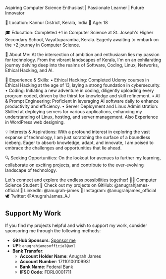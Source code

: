 Aspiring Computer Science Enthusiast | Passionate Learner | Future Innovator

📍 Location: Kannur District, Kerala, India
👦 Age: 18

🎓 Education: Completed +1 in Computer Science at St. Joseph's Higher Secondary School, Vayattuparamba, Kerala. Eagerly awaiting to embark on the +2 journey in Computer Science.

🌟 About Me:
At the intersection of ambition and enthusiasm lies my passion for technology. From the vibrant landscapes of Kerala, I'm on an exhilarating journey delving deep into the realms of Software, Coding, Linux, Networks, Ethical Hacking, and AI.

🚀 Experience & Skills:
• Ethical Hacking: Completed Udemy courses in Ethical Hacking at the age of 13, laying a strong foundation in cybersecurity.
• Coding: Initiating a new adventure in coding, diligently uploading every program coded, driven by the thirst for knowledge and skill refinement.
• AI & Prompt Engineering: Proficient in leveraging AI software daily to enhance productivity and efficiency.
• Server Deployment and Linux Administration: Skilled at deploying servers for various applications, enhancing my understanding of Linux, hosting, and server management. Also Experience in WordPress web designing.

💡 Interests & Aspirations:
With a profound interest in exploring the vast expanse of technology, I am just scratching the surface of a boundless iceberg. Eager to absorb knowledge, adapt, and innovate, I am poised to embrace the challenges and opportunities that lie ahead.

🔍 Seeking Opportunities:
On the lookout for avenues to further my learning, collaborate on exciting projects, and contribute to the ever-evolving landscape of technology.

Let's connect and explore the endless possibilities together!
👨‍💻 Computer Science Student
🚀 Check out my projects on GitHub: @anugrahjames-official
🔗 LinkedIn: @anugrah-james
📸 Instagram: @anugrahjames_official
🕊️ Twitter: @AnugrahJames_AJ

## Support My Work

If you find my projects helpful and wish to support my work, consider sponsoring me through the following methods:

- **GitHub Sponsors**: [Sponsor me](https://github.com/sponsors/anugrahjames-official)
- **UPI**: `anugrahjamesofficial@axl`
- **Bank Transfer**:
  - **Account Holder Name**: Anugrah James
  - **Account Number**: 17110100109931
  - **Bank Name**: Federal Bank
  - **IFSC Code**: FDRL0001711
